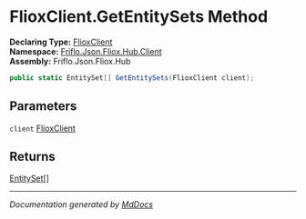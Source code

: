 ﻿<!--  
  <auto-generated>   
    The contents of this file were generated by a tool.  
    Changes to this file may be list if the file is regenerated  
  </auto-generated>   
-->

# FlioxClient.GetEntitySets Method

**Declaring Type:** [FlioxClient](../index.md)  
**Namespace:** [Friflo.Json.Fliox.Hub.Client](../../index.md)  
**Assembly:** Friflo.Json.Fliox.Hub

```csharp
public static EntitySet[] GetEntitySets(FlioxClient client);
```

## Parameters

`client`  [FlioxClient](../index.md)

## Returns

[EntitySet](../../Internal/EntitySet/index.md)\[\]

___

*Documentation generated by [MdDocs](https://github.com/ap0llo/mddocs)*
